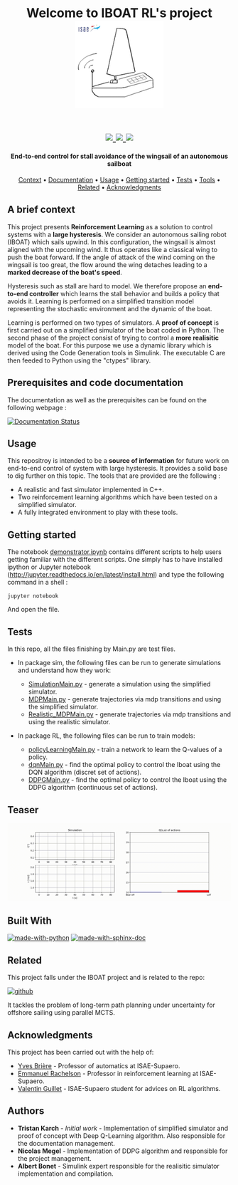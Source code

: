 <h1 align="center">
  Welcome to IBOAT RL's project
  <br>
  <a href="http://www.amitmerchant.com/electron-markdownify"><img src="img/IBOAT_logo.png" alt="Markdownify" width="200"></a>
  <br>
</h1>

<h1 align="center">
  <a href="PyPI - Python Version">
    <img src="https://img.shields.io/pypi/pyversions/Django.svg">
  </a>
  <a href="https://tristan-ka.github.io/IBOAT_RL/">
    <img src="https://readthedocs.org/projects/ansicolortags/badge/?version=latest">
  </a>
  <a href="https://www.isae-supaero.fr/fr/">
    <img src="https://img.shields.io/badge/university-ISAE-blue.svg">
  </a>
</h1>

<h4 align="center"> End-to-end control for stall avoidance of the wingsail of an autonomous sailboat </h4>



<p align="center">
  <a href="#a-brief-context">Context</a> •
  <a href="#prerequisites-and-code-documentation">Documentation</a> •
  <a href="#usage">Usage</a> •
  <a href="#getting-started">Getting started</a> •
  <a href="#tests">Tests</a> •
  <a href="#built-with">Tools</a> •
  <a href="#related">Related</a> •
  <a href="#acknowledgments">Acknowledgments</a>
</p>


## A brief context

This project presents **Reinforcement Learning** as a solution to control systems with a **large hysteresis**. We consider an
autonomous sailing robot (IBOAT) which sails upwind. In this configuration, the wingsail is almost aligned with the upcoming wind. It thus operates like
a classical wing to push the boat forward. If the angle of attack of the wind coming on the wingsail is too great, the flow around the wing detaches leading to
a **marked decrease of the boat's speed**.

Hysteresis such as stall are hard to model. We therefore propose an **end-to-end controller** which learns the stall behavior and
builds a policy that avoids it. Learning is performed on a simplified transition model representing the stochastic environment and the dynamic of the boat.

Learning is performed on two types of simulators. A **proof of concept** is first carried out on a simplified simulator of the boat coded in Python. The second phase of the project consist of trying to control a **more realisitic**  model of the boat. For this purpose we use a dynamic library which is derived using the Code Generation tools in Simulink. The executable C are then feeded to Python using the "ctypes" library.

## Prerequisites and code documentation


The documentation as well as the prerequisites can be found on the following webpage :

[![Documentation Status](https://readthedocs.org/projects/ansicolortags/badge/?version=latest)](https://tristan-ka.github.io/IBOAT_RL/)


## Usage

This repositroy is intended to be a **source of information** for future work on end-to-end control of system with large hysteresis. It provides a solid base to dig further on this topic. The tools that are provided are the following :

- A realistic and fast simulator implemented in C++.
- Two reinforcement learning algorithms which have been tested on a simplified simulator.
- A fully integrated environment to play with these tools.

## Getting started


The notebook [demonstrator.ipynb](demonstrator.ipynb) contains different scripts to help users getting familiar with the different scripts. One simply has to have installed ipython or Jupyter notebook (http://jupyter.readthedocs.io/en/latest/install.html) and type the following command in a shell :
```
jupyter notebook
```
And open the file.

## Tests

In this repo, all the files finishing by Main.py are test files. 

- In package sim, the following files can be run to generate simulations and understand how they work:
    * [SimulationMain.py](SimulationMain.py) - generate a simulation using the simplified simulator.
    * [MDPMain.py](MDPMain.py) - generate trajectories via mdp transitions and using the simplified simulator.
    * [Realistic_MDPMain.py](Realistic_MDPMain.py) - generate trajectories via mdp transitions and using the realistic      simulator.
  
- In package RL, the following files can be run to train models:
    * [policyLearningMain.py](policyLearningMain.py) - train a network to learn the Q-values of a policy.
    * [dqnMain.py](dqnMain.py) - find the optimal policy to control the Iboat using the DQN algorithm (discret set of actions).
    * [DDPGMain.py](DDPGMain.py) - find the optimal policy to control the Iboat using the DDPG algorithm (continuous set of actions).

## Teaser

<p align="center">
  <img src="img/q_values.gif" width="800" title="DQN control with Q-values histogram">
</p>

## Built With

[![made-with-python](https://img.shields.io/badge/Made%20with-Python-1f425f.svg)](https://www.python.org/)
[![made-with-sphinx-doc](https://img.shields.io/badge/Made%20with-Sphinx-1f425f.svg)](https://www.sphinx-doc.org/)

## Related 

This project falls under the IBOAT project and is related to the repo: 

[![github](https://img.shields.io/website-up-down-green-red/https/naereen.github.io.svg)](https://github.com/PBarde/IBoatPIE)

It tackles the problem of long-term path planning under uncertainty for offshore sailing using parallel MCTS.

## Acknowledgments

This project has been carried out with the help of:

* [Yves Brière](https://personnel.isae-supaero.fr/yves-briere/) - Professor of automatics at ISAE-Supaero.
* [Emmanuel Rachelson](https://github.com/erachelson) - Professor in reinforcement learning at ISAE-Supaero.
* [Valentin Guillet](https://github.com/Val95240/RL-Agents) - ISAE-Supaero student for advices on RL algorithms.

## Authors

* **Tristan Karch** - *Initial work* - Implementation of simplified simulator and proof of concept with Deep Q-Learning algorithm. Also responsible for the documentation management.
* **Nicolas Megel** - Implementation of DDPG algorithm and responsible for the project management.
* **Albert Bonet** - Simulink expert responsible for the realisitic simulator implementation and compilation.
